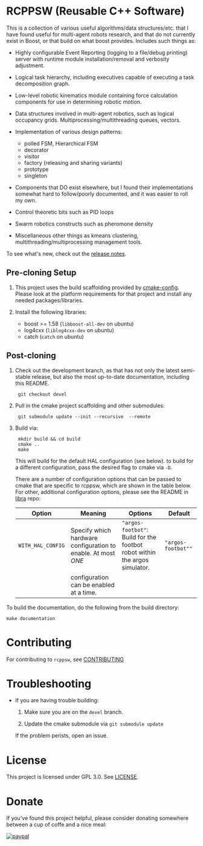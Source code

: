 # RCPPSW (Reusable C++ Software)

This is a collection of various useful algorithms/data structures/etc. that I
have found useful for multi-agent robots research, and that do not currently
exist in Boost, or that build on what boost provides. Includes such things as:

- Highly configurable Event Reporting (logging to a file/debug printing) server
  with runtime module installation/removal and verbosity adjustment.

- Logical task hierarchy, including executives capable of executing a task
  decomposition graph.

- Low-level robotic kinematics module containing force calculation components
  for use in determining robotic motion.

- Data structures involved in multi-agent robotics, such as logical occupancy
  grids. Multiprocessing/multithreading queues, vectors.

- Implementation of various design patterns:

  - polled FSM, Hierarchical FSM
  - decorator
  - visitor
  - factory (releasing and sharing variants)
  - prototype
  - singleton

- Components that DO exist elsewhere, but I found their implementations somewhat
  hard to follow/poorly documented, and it was easier to roll my own.

 - Control theoretic bits such as PID loops

 - Swarm robotics constructs such as pheromone density

 - Miscellaneous other things as kmeans clustering,
   multithreading/multiprocessing management tools.

To see what's new, check out the [release notes](docs/release-notes.md).

## Pre-cloning Setup

1. This project uses the build scaffolding provided by
   [cmake-config](https://github.com/jharwell/cmake-config). Please look at the
   platform requirements for that project and install any needed
   packages/libraries.

2. Install the following libraries:

   - boost >= 1.58 (`libboost-all-dev` on ubuntu)
   - log4cxx (`liblog4cxx-dev` on ubuntu)
   - catch (`catch` on ubuntu)

## Post-cloning

1. Check out the development branch, as that has not only the latest semi-stable
   release, but also the most up-to-date documentation, including this README.

        git checkout devel

2. Pull in the cmake project scaffolding and other submodules:

        git submodule update --init --recursive  --remote

3. Build via:

        mkdir build && cd build
        cmake ..
        make

    This will build for the default HAL configuration (see below). to build for
    a different configuration, pass the desired flag to cmake via `-D`.

    There are a number of configuration options that can be passed to cmake that
    are specific to rcppsw, which are shown in the table below. For other,
    additional configuration options, please see the README in [libra](https://github.com/swarm-robotics/libra) repo:


   | Option            | Meaning                                                       | Options                                                                    | Default            |
   |-------------------|---------------------------------------------------------------|----------------------------------------------------------------------------|--------------------|
   | `WITH_HAL_CONFIG` | Specify which hardware configuration to enable. At most *ONE* | `"argos-footbot"`: Build for the footbot robot within the argos simulator. | `"argos-footbot""` |
   |                   | configuration can be enabled at a time.                       |                                                                            |                    |


To build the documentation, do the following from the build directory:

    make documentation

# Contributing

For contributing to `rcppsw`, see [CONTRIBUTING](docs/CONTRIBUTING.md)

# Troubleshooting

- If you are having trouble building:

  1. Make sure you are on the `devel` branch.

  2. Update the cmake submodule via `git submodule update`

  If the problem perists, open an issue.

# License
This project is licensed under GPL 3.0. See [LICENSE](LICENSE.md).

# Donate
If you've found this project helpful, please consider donating somewhere between
a cup of coffe and a nice meal:

[![paypal](https://www.paypalobjects.com/en_US/i/btn/btn_donateCC_LG.gif)](https://www.paypal.me/jharwell1406)
